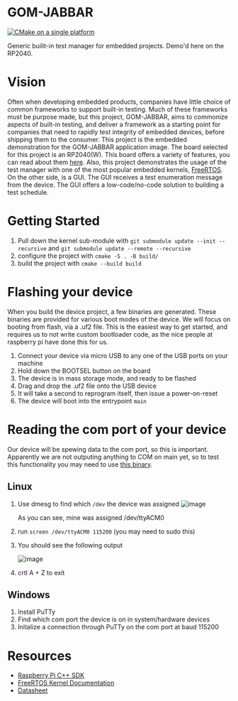 # GOM-JABBAR
[![CMake on a single platform](https://github.com/DustinRunkel/GOM-JABBAR/actions/workflows/ubuntu-latest.yml/badge.svg)](https://github.com/DustinRunkel/GOM-JABBAR/actions/workflows/ubuntu-latest.yml)

Generic builit-in test manager for embedded projects. Demo'd here on the RP2040. 

# Vision

Often when developing embedded products, companies have little choice of common frameworks to support built-in testing. Much of these frameworks must be purpose made, but this project, GOM-JABBAR, aims to commonize aspects of built-in testing, and deliver a framework as a starting point for companies that need to rapidly test integrity of embedded devices, before shipping them to the consumer. This project is the embedded demonstration for the GOM-JABBAR application image. The board selected for this project is an RP2040(W). This board offers a variety of features, you can read about them [here](https://datasheets.raspberrypi.com/rp2040/rp2040-datasheet.pdf). Also, this project demonstrates the usage of the test manager with one of the most popular embedded kernels, [FreeRTOS](https://www.freertos.org/Documentation/00-Overview). On the other side, is a GUI. The GUI receives a test enumeration message from the device. The GUI offers a low-code/no-code solution to building a test schedule. 

# Getting Started

1. Pull down the kernel sub-module with `git submodule update --init --recursive` and `git submodule update --remote --recursive`
2. configure the project with `cmake -S . -B build/`
3. build the project with `cmake --build build`

# Flashing your device

When you build the device project, a few binaries are generated. These binaries are provided for various boot modes of the device. We will focus on booting from flash, via a .uf2 file. This is the easiest way to get started, and requires us to not write custom bootloader code, as the nice people at raspberry pi have done this for us. 

1. Connect your device via micro USB to any one of the USB ports on your machine
2. Hold down the BOOTSEL button on the board
3. The device is in mass storage mode, and ready to be flashed
4. Drag and drop the .uf2 file onto the USB device
5. It will take a second to reprogram itself, then issue a power-on-reset
6. The device will boot into the entrypoint `main`

# Reading the com port of your device
Our device will be spewing data to the com port, so this is important. Apparently we are not outputing anything to COM on main yet, so to test this functionality you may need to use [this binary](https://datasheets.raspberrypi.com/soft/hello_world.uf2).

## Linux
1. Use dmesg to find which `/dev` the device was assigned
   ![image](https://github.com/user-attachments/assets/fdde8f19-6f3a-4389-9196-bb58c26b9e0a)
   
   As you can see, mine was assigned /dev/ttyACM0
3. run `screen /dev/ttyACM0 115200` (you may need to sudo this)
4. You should see the following output
   
   ![image](https://github.com/user-attachments/assets/40a63734-34cf-4f4f-8993-675639782bff)
5. crtl A + Z to exit

## Windows
1. Install PuTTy
2. Find which com port the device is on in system/hardware devices
3. Initalize a connection through PuTTy on the com port at baud 115200




# Resources
- [Raspberry Pi C++ SDK](https://www.raspberrypi.com/documentation/microcontrollers/c_sdk.html)
- [FreeRTOS Kernel Documentation](https://www.freertos.org/Documentation/00-Overview)
- [Datasheet](https://datasheets.raspberrypi.com/rp2040/rp2040-datasheet.pdf)
